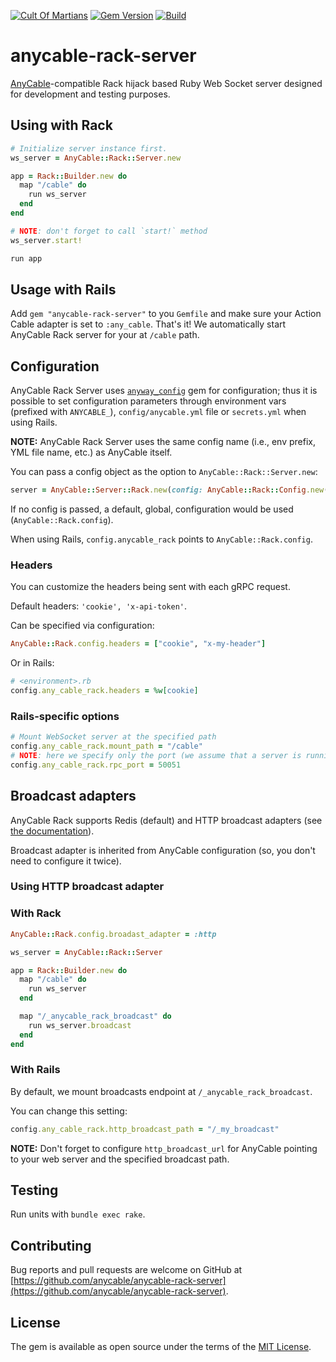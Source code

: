 [![Cult Of Martians](http://cultofmartians.com/assets/badges/badge.svg)](https://cultofmartians.com/tasks/anycable-ruby-server.html)
[![Gem Version](https://badge.fury.io/rb/anycable-rack-server.svg)](https://rubygems.org/gems/anycable-rack-server)
[![Build](https://github.com/anycable/anycable-rack-server/workflows/Build/badge.svg)](https://github.com/anycable/anycable-rack-server/actions)

# anycable-rack-server

[AnyCable](https://anycable.io)-compatible Rack hijack based Ruby Web Socket server designed for development and testing purposes.

## Using with Rack

```ruby
# Initialize server instance first.
ws_server = AnyCable::Rack::Server.new

app = Rack::Builder.new do
  map "/cable" do
    run ws_server
  end
end

# NOTE: don't forget to call `start!` method
ws_server.start!

run app
```

## Usage with Rails

Add `gem "anycable-rack-server"` to you `Gemfile` and make sure your Action Cable adapter is set to `:any_cable`. That's it! We automatically start AnyCable Rack server for your at `/cable` path.

## Configuration

AnyCable Rack Server uses [`anyway_config`](https://github.com/palkan/anyway_config) gem for configuration; thus it is possible to set configuration parameters through environment vars (prefixed with `ANYCABLE_`), `config/anycable.yml` file or `secrets.yml` when using Rails.

**NOTE:** AnyCable Rack Server uses the same config name (i.e., env prefix, YML file name, etc.) as AnyCable itself.

You can pass a config object as the option to `AnyCable::Rack::Server.new`:

```ruby
server = AnyCable::Server::Rack.new(config: AnyCable::Rack::Config.new(**params))
```

If no config is passed, a default, global, configuration would be used (`AnyCable::Rack.config`).

When using Rails, `config.anycable_rack` points to `AnyCable::Rack.config`.

### Headers

You can customize the headers being sent with each gRPC request.

Default headers: `'cookie', 'x-api-token'`.

Can be specified via configuration:

```ruby
AnyCable::Rack.config.headers = ["cookie", "x-my-header"]
```

Or in Rails:

```ruby
# <environment>.rb
config.any_cable_rack.headers = %w[cookie]
```

### Rails-specific options

```ruby
# Mount WebSocket server at the specified path
config.any_cable_rack.mount_path = "/cable"
# NOTE: here we specify only the port (we assume that a server is running locally)
config.any_cable_rack.rpc_port = 50051
```

## Broadcast adapters

AnyCable Rack supports Redis (default) and HTTP broadcast adapters
(see [the documentation](https://docs.anycable.io/ruby/broadcast_adapters)).

Broadcast adapter is inherited from AnyCable configuration (so, you don't need to configure it twice).

### Using HTTP broadcast adapter

### With Rack

```ruby
AnyCable::Rack.config.broadast_adapter = :http

ws_server = AnyCable::Rack::Server

app = Rack::Builder.new do
  map "/cable" do
    run ws_server
  end

  map "/_anycable_rack_broadcast" do
    run ws_server.broadcast
  end
end
```

### With Rails

By default, we mount broadcasts endpoint at `/_anycable_rack_broadcast`.

You can change this setting:

```ruby
config.any_cable_rack.http_broadcast_path = "/_my_broadcast"
```

**NOTE:** Don't forget to configure `http_broadcast_url` for AnyCable pointing to your web server and the specified broadcast path.

## Testing

Run units with `bundle exec rake`.

## Contributing

Bug reports and pull requests are welcome on GitHub at [https://github.com/anycable/anycable-rack-server](https://github.com/anycable/anycable-rack-server).

## License

The gem is available as open source under the terms of the [MIT License](./LICENSE).
